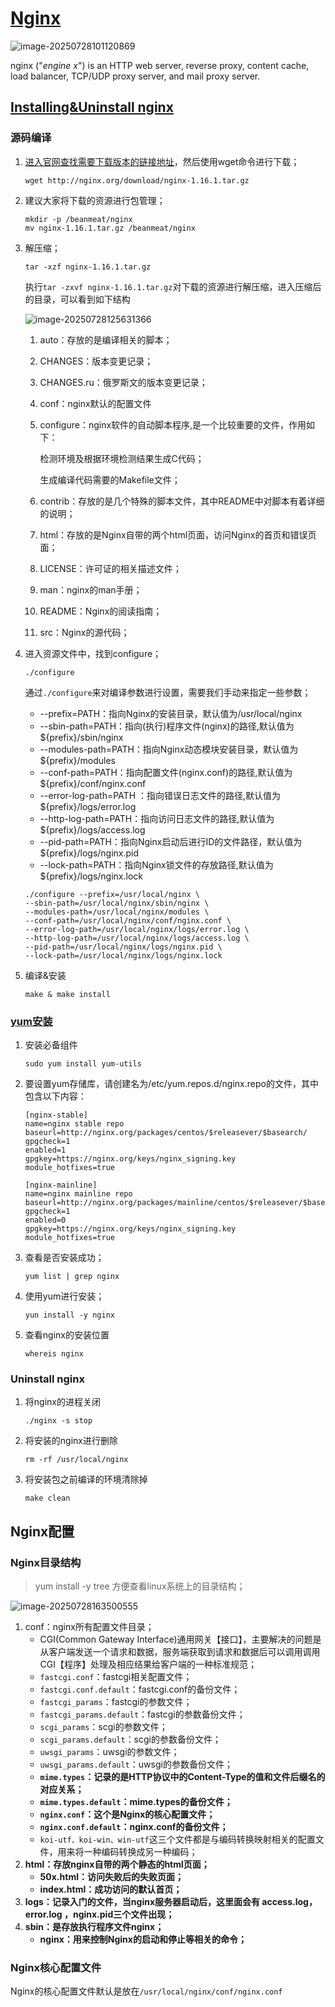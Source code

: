 # [Nginx](https://nginx.org/)

![image-20250728101120869](Nginx.assets/image-20250728101120869.png)

nginx ("*engine x*") is an HTTP web server, reverse proxy, content cache, load balancer, TCP/UDP proxy server, and mail proxy server. 

## [Installing&Uninstall nginx](https://nginx.org/en/docs/install.html)

### 源码编译

1. [进入官网查找需要下载版本的链接地址](https://nginx.org/en/download.html)，然后使用wget命令进行下载；

   ```shell
   wget http://nginx.org/download/nginx-1.16.1.tar.gz
   ```

2. 建议大家将下载的资源进行包管理；

   ```shell
   mkdir -p /beanmeat/nginx
   mv nginx-1.16.1.tar.gz /beanmeat/nginx
   ```

3. 解压缩；

   ```shell
   tar -xzf nginx-1.16.1.tar.gz
   ```

   执行`tar -zxvf nginx-1.16.1.tar.gz`对下载的资源进行解压缩，进入压缩后的目录，可以看到如下结构

   ![image-20250728125631366](Nginx.assets/image-20250728125631366.png)

   1. auto：存放的是编译相关的脚本；

   2. CHANGES：版本变更记录；

   3. CHANGES.ru：俄罗斯文的版本变更记录；

   4. conf：nginx默认的配置文件

   5. configure：nginx软件的自动脚本程序,是一个比较重要的文件，作用如下：

      检测环境及根据环境检测结果生成C代码；

      生成编译代码需要的Makefile文件；

   6. contrib：存放的是几个特殊的脚本文件，其中README中对脚本有着详细的说明；

   7. html：存放的是Nginx自带的两个html页面，访问Nginx的首页和错误页面；

   8. LICENSE：许可证的相关描述文件；

   9. man：nginx的man手册；

   10. README：Nginx的阅读指南；

   11. src：Nginx的源代码；

4. 进入资源文件中，找到configure；

   ```shello
   ./configure
   ```

   通过`./configure`来对编译参数进行设置，需要我们手动来指定一些参数；

   - --prefix=PATH：指向Nginx的安装目录，默认值为/usr/local/nginx   
   - --sbin-path=PATH：指向(执行)程序文件(nginx)的路径,默认值为${prefix}/sbin/nginx
   - --modules-path=PATH：指向Nginx动态模块安装目录，默认值为${prefix}/modules
   - --conf-path=PATH：指向配置文件(nginx.conf)的路径,默认值为${prefix}/conf/nginx.conf
   - --error-log-path=PATH ：指向错误日志文件的路径,默认值为${prefix}/logs/error.log
   - --http-log-path=PATH：指向访问日志文件的路径,默认值为${prefix}/logs/access.log
   - --pid-path=PATH：指向Nginx启动后进行ID的文件路径，默认值为${prefix}/logs/nginx.pid
   - --lock-path=PATH：指向Nginx锁文件的存放路径,默认值为${prefix}/logs/nginx.lock

   ```shell
   ./configure --prefix=/usr/local/nginx \
   --sbin-path=/usr/local/nginx/sbin/nginx \
   --modules-path=/usr/local/nginx/modules \
   --conf-path=/usr/local/nginx/conf/nginx.conf \
   --error-log-path=/usr/local/nginx/logs/error.log \
   --http-log-path=/usr/local/nginx/logs/access.log \
   --pid-path=/usr/local/nginx/logs/nginx.pid \
   --lock-path=/usr/local/nginx/logs/nginx.lock
   ```

5. 编译&安装

   ```shell
   make & make install
   ```

### [yum安装](https://nginx.org/en/linux_packages.html#RHEL)

1. 安装必备组件

   ```shell
   sudo yum install yum-utils
   ```

2. 要设置yum存储库，请创建名为/etc/yum.repos.d/nginx.repo的文件，其中包含以下内容：

   ```shell
   [nginx-stable]
   name=nginx stable repo
   baseurl=http://nginx.org/packages/centos/$releasever/$basearch/
   gpgcheck=1
   enabled=1
   gpgkey=https://nginx.org/keys/nginx_signing.key
   module_hotfixes=true
   
   [nginx-mainline]
   name=nginx mainline repo
   baseurl=http://nginx.org/packages/mainline/centos/$releasever/$basearch/
   gpgcheck=1
   enabled=0
   gpgkey=https://nginx.org/keys/nginx_signing.key
   module_hotfixes=true
   ```

3. 查看是否安装成功；

   ```shell
   yum list | grep nginx
   ```

4. 使用yum进行安装；

   ```shell
   yun install -y nginx
   ```

5. 查看nginx的安装位置

   ```shell
   whereis nginx
   ```

### Uninstall nginx

1. 将nginx的进程关闭

   ```shell
   ./nginx -s stop
   ```

2. 将安装的nginx进行删除

   ```shell
   rm -rf /usr/local/nginx
   ```

3. 将安装包之前编译的环境清除掉

   ```shell
   make clean
   ```


## Nginx配置

### Nginx目录结构

> yum install -y tree	方便查看linux系统上的目录结构；

![image-20250728163500555](Nginx.assets/image-20250728163500555.png)

1. conf：nginx所有配置文件目录；
   - CGI(Common Gateway Interface)通用网关【接口】，主要解决的问题是从客户端发送一个请求和数据，服务端获取到请求和数据后可以调用调用CGI【程序】处理及相应结果给客户端的一种标准规范；
   - `fastcgi.conf`：fastcgi相关配置文件；
   - `fastcgi.conf.default`：fastcgi.conf的备份文件；
   - `fastcgi_params`：fastcgi的参数文件；
   - `fastcgi_params.default`：fastcgi的参数备份文件；
   - `scgi_params`：scgi的参数文件；
   - `scgi_params.default`：scgi的参数备份文件；
   - `uwsgi_params`：uwsgi的参数文件；
   - `uwsgi_params.default`：uwsgi的参数备份文件；
   - **`mime.types`：记录的是HTTP协议中的Content-Type的值和文件后缀名的对应关系；**
   - **`mime.types.default`：mime.types的备份文件；**
   - **`nginx.conf`：这个是Nginx的核心配置文件；**
   - **`nginx.conf.default`：nginx.conf的备份文件；**
   - `koi-utf、koi-win、win-utf`这三个文件都是与编码转换映射相关的配置文件，用来将一种编码转换成另一种编码；
2. **html：存放nginx自带的两个静态的html页面；**
   - **50x.html：访问失败后的失败页面；**
   - **index.html：成功访问的默认首页；**
3. **logs：记录入门的文件，当nginx服务器启动后，这里面会有 access.log，error.log ，nginx.pid三个文件出现；**
4. **sbin：是存放执行程序文件nginx；**
   - **nginx：用来控制Nginx的启动和停止等相关的命令；**

### Nginx核心配置文件

Nginx的核心配置文件默认是放在`/usr/local/nginx/conf/nginx.conf`